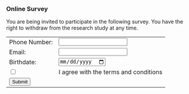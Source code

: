 <!DOCTYPE html>
<html>
<head>
<style>
</style>
<script>
function checkForm() {
  var phoneNumber = document.getElementById('phone').value;
  var email = document.getElementById('email').value;
  var birthdate = document.getElementById('birthdate').value;
  var agreeBox = document.getElementById('agree_box').checked;
  
  // Validate phone number format
  var phoneRegex = /^\+601\d{1}-\d{4} \d{4}$/;
  if (!phoneRegex.test(phoneNumber)) {
    alert('Please enter a valid phone number in the format +601x-xxxx xxxx.');
    return false;
  }
  
  // Validate email format
  var emailRegex = /^[\w-]+(\.[\w-]+)*@utm\.my$/;
  if (!emailRegex.test(email)) {
    alert('Please enter a valid email ending with @utm.my.');
    return false;
  }
  
  // Validate birthdate
  var birthdateLimit = new Date('2000-01-01');
  var selectedDate = new Date(birthdate);
  if (selectedDate >= birthdateLimit) {
    alert('Please select a birthdate before 1 Jan 2000.');
    return false;
  }
  
  // Validate agreement checkbox
  if (!agreeBox) {
    alert('Please agree to the terms and conditions.');
    return false;
  }
  
  // If all validations pass, the form can be submitted
  return true;
}
</script>
</head>
<body>
<h3>Online Survey</h3>
<p>You are being invited to participate in the following survey. You have the right to withdraw from the research study at any time.</p>
<form onsubmit="return checkForm()">
  <table>
    <tr>
      <td>Phone Number:</td>
      <td><input type="text" id="phone"></td>
    </tr>
    <tr>
      <td>Email:</td>
      <td><input type="text" id="email"></td>
    </tr>
    <tr>
      <td>Birthdate:</td>
      <td><input type="date" id="birthdate" name="birthdate"></td>
    </tr>
    <tr>
      <td><input type="checkbox" id="agree_box"></td>
      <td>I agree with the terms and conditions</td>
    </tr>
    <tr>
      <td colspan="2"><input type="submit"></td>
    </tr>
  </table>
</form>
</body>
</html>
